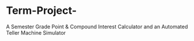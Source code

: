 # Term-Project-
A Semester Grade Point &amp; Compound Interest Calculator and an Automated Teller Machine Simulator
